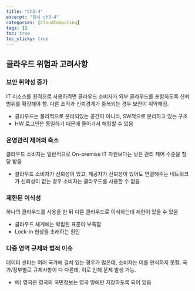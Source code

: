 ```yaml
---
title: "Ch3-4"
excerpt: "임시 ch3-4"
categories: [CloudComputing]
tags: []
toc: true
toc_sticky: true
---
```



## 클라우드 위험과 고려사항

### 보안 취약성 증가
IT 리소스를 원격으로 사용하려면 클라우드 소비자가 외부 클라우드를 포함하도록 신뢰 범위를 확장해야 함. 다른 조직과 신뢰경계가 중복되는 경우 보안이 취약해짐.
* 클라우드는 물리적으로 분리되있는 공간이 아니라, SW적으로 분리하고 있는 구조
* HW 로그인은 동일하기 때문에 들어가서 해킹할 수 있음

### 운영관리 제어의 축소
클라우드 소비자는 일반적으로 On-premise IT 자원보다는 낮은 관리 제어 수준을 할당 받음
* 클라우드 소비자가 신뢰성이 있고, 제공자가 신뢰성이 있어도 연결해주는 네트워크가 신뢰성이 없는 경우 소비자는 클라우드를 사용할 수 없음

### 제한된 이식성
하나의 클라우드를 사용을 한 뒤 다른 클라우드로 이식하는데 제한이 있을 수 있음
* 클라우드 체계에는 확립된 표준이 부족함
* Lock-in 현상을 초래하는 원인

### 다중 영역 규제와 법적 이슈
데이터 센터는 여러 국가에 걸쳐 있는 경우가 많은데, 소비자는 이를 인식하지 못함. 국가/정부별로 규제사항이 다 다른데, 이로 인해 문제 발생 가능.
* 예) 영국은 영국의 국민정보는 영국 땅에만 저장하도록 되어 있음